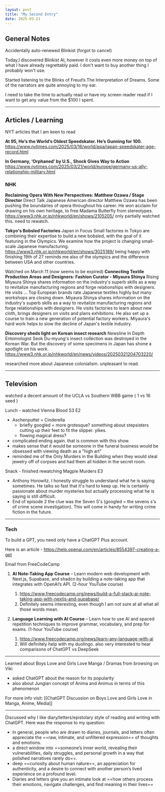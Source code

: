 ```yaml
---
layout: post
title: "My Second Entry"
date: 2025-03-21
---
```


## General Notes

Accidentally auto-renewed Blinkist (forgot to cancel)

Today,I discovered Blinkist AI, however it costs even more money on top of what I have already regrettably paid. I don't want to buy another thing I probably won't use.

Started listening to the Blinks of Freud’s The Interpretation of Dreams. Some of the narrators are quite annoying to my ear. 

I need to take the time to actually read or have my screen reader read if I want to get any value from the $100 I spent.

---
## Articles / Learning

NYT articles that I am keen to read

**At 95, He’s the World’s Oldest Speedskater. He’s Gunning for 100.**
https://www.nytimes.com/2025/03/16/world/asia/japan-speedskater-age-record.html

**In Germany, ‘Orphaned’ by U.S., Shock Gives Way to Action**
https://www.nytimes.com/2025/03/21/world/europe/germany-us-ally-relationship-military.html

### NHK
**Reclaiming Opera With New Perspectives: Matthew Ozawa / Stage Director**
Direct Talk
Japanese American director Matthew Ozawa has been pushing the boundaries of opera throughout his career. He won acclaim for drawing on his own heritage, to free Madama Butterfly from stereotypes.
https://www3.nhk.or.jp/nhkworld/en/shows/2105205/
only partially watched this. need to rewatch.

**Tokyo's Bobsled Factories**
Japan in Focus
Small factories in Tokyo are combining their expertise to build a new bobsled, with the goal of it featuring in the Olympics. We examine how the project is changing small-scale Japanese manufacturing.
https://www3.nhk.or.jp/nhkworld/en/shows/3025189/
being happy with finishing 19th of 27
reminds me also of the olympics and the difference between USA and other countries.

Watched on March 11 (now seems to be expired)
**Connecting Textile Production Areas and Designers: Fashion Curator - Miyaura Shinya**
Rising
Miyaura Shinya shares information on the industry's superb skills as a way to revitalize manufacturing regions and forge relationships with designers. He visits ...
Top European brands rate Japanese textiles highly but many workshops are closing down. Miyaura Shinya shares information on the industry's superb skills as a way to revitalize manufacturing regions and forge relationships with designers. He visits factories to learn about new cloth, brings designers on visits and plans exhibitions. He also set up a course to train a new generation of potential factory workers. Miyaura's hard work helps to slow the decline of Japan's textile industry.

**Discovery sheds light on Korean insect research**
Newsline In Depth
Entomologist Seok Du-myung's insect collection was destroyed in the Korean War. But the discovery of some specimens in Japan has shone a spotlight on his work.
https://www3.nhk.or.jp/nhkworld/en/news/videos/20250321204703220/

researched more about Japanese colonialism. unpleasant to read. 

---
## Television
watched a decent amount of the UCLA vs Southern WBB game ( 1 vs 16 seed )

Lunch - watched Vienna Blood S3 E2
- Aschenputtel = Cinderella
	- briefly googled = more grotesque? something about stepsisters cutting up their feet to fit the slipper. yikes.
	- flowing magical dress?
- complicated ending again. that is common with this show. 
- makes sense that it would be someone in the funeral business would be obsessed with viewing death as a "high art" 
- reminded me of the Only Murders in the Building when they would steal jewelry off of corpses and had them all hidden in the secret room. 

Snack - finished rewatching Magpie Murders E3
- Anthony Horowitz. I honestly struggle to understand what he is saying sometimes. He talks so fast that it's hard to keep up. He is certainly passionate about murder mysteries but actually processing what he is saying is still difficult.
- End of episode 2 the clue was the Seven S's (googled = the sevens s's of crime scene investigation). This will come in handy for writing crime fiction in the future.

---
### Tech

To build a GPT, you need only have a ChatGPT Plus account.

Here is an article - https://help.openai.com/en/articles/8554397-creating-a-gpt

Email from FreeCodeCamp
1. **AI Note-Taking App Course** – Learn modern web development with Next.js, Supabase, and shadcn by building a note-taking app that integrates with OpenAI’s API. (2-hour YouTube course)
	1. https://www.freecodecamp.org/news/build-a-full-stack-ai-note-taking-app-with-nextjs-and-supabase/
	2. Definitely seems interesting, even though I am not sure at all what all those words mean.

2. **Language Learning with AI Course** – Learn how to use AI and spaced repetition techniques to improve grammar, vocabulary, and prep for exams. (1-hour YouTube course)
	1. https://www.freecodecamp.org/news/learn-any-language-with-ai
	2. Will definitely help with my duolingo. also very interested to hear comparisons of ChatGPT vs DeepSeek

---

Learned about Boys Love and Girls Love Manga / Dramas from browsing on Viki
- asked ChatGPT about the reason for its popularity
- also about Jungian concept of Anima and Animus in terms of this phenomenon

For more info visit: [[ChatGPT Discussion on Boys Love and Girls Love in Manga, Anime, Media]]

---

Discussed why I like diary/letters/epistolary style of reading and writing with ChatGPT. Here was the response to my question: 

- In general, people who are drawn to diaries, journals, and letters often appreciate the ==raw, intimate, and unfiltered expression== of thoughts and emotions. 
- a direct window into ==someone’s inner world, revealing their vulnerabilities, daily struggles, and personal growth in a way that polished narratives rarely do==. 
- deep ==curiosity about human nature==, an appreciation for authenticity, and a desire to connect with another person’s lived experience on a profound level.
- Diaries and letters give you an intimate look at ==how others process their emotions, navigate challenges, and find meaning in their lives==
